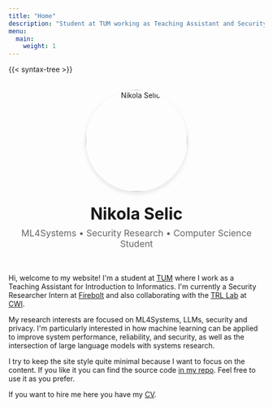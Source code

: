 ```yaml
---
title: "Home"
description: "Student at TUM working as Teaching Assistant and Security Researcher Intern at Firebolt. Research interests in ML4Systems, LLMs, security and privacy. Collaborating with TRL Lab at CWI."
menu:
  main:
    weight: 1
---
```


{{< syntax-tree >}}

<div style="text-align: center; margin: 2rem 0 3rem 0;">
  <img src="/images/profile.jpg" alt="Nikola Selic" style="width: 200px; height: 200px; border-radius: 50%; object-fit: cover; margin-bottom: 1rem; box-shadow: 0 4px 8px rgba(0,0,0,0.1);">
  <h1 style="margin: 0.5rem 0; font-size: 2rem; color: var(--text-color);">Nikola Selic</h1>
  <p style="margin: 0; font-size: 1.1rem; color: var(--text-muted, #666);">ML4Systems • Security Research • Computer Science Student</p>
</div>

Hi, welcome to my website! I'm a student at [TUM](https://www.tum.de/) where I work as a Teaching Assistant for Introduction to Informatics. I'm currently a Security Researcher Intern at [Firebolt](https://www.firebolt.io/) and also collaborating with the [TRL Lab](https://trl-lab.github.io/) at [CWI](https://www.cwi.nl/).

My research interests are focused on ML4Systems, LLMs, security and privacy. I'm particularly interested in how machine learning can be applied to improve system performance, reliability, and security, as well as the intersection of large language models with systems research.

I try to keep the site style quite minimal because I want to focus on the content. If you like it you can find the source code [in my repo](https://github.com/Selich/selich.github.io). Feel free to use it as you prefer.

If you want to hire me here you have my [CV](/cv).
